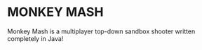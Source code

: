 <h1>MONKEY MASH</h1>
<p>
Monkey Mash is a multiplayer top-down sandbox shooter written completely in Java!
</p>

